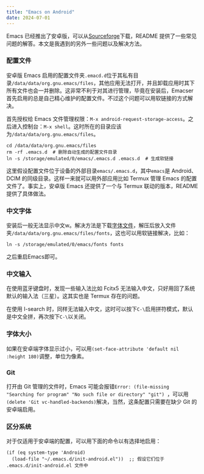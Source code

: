 ```yaml
---
title: "Emacs on Android"
date: 2024-07-01
---
```


Emacs 已经推出了安卓版，可以从[Sourceforge](https://sourceforge.net/projects/android-ports-for-gnu-emacs/files/)下载，README 提供了一些常见问题的解答。本文是我遇到的另外一些问题以及解决方法。

### 配置文件
安卓版 Emacs 启用的配置文件夹`.emacd.d`位于其私有目录`/data/data/org.gnu.emacs/files`，其他应用无法打开，并且卸载应用时其下所有文件也会一并删除。这非常不利于对其进行管理，毕竟在安装后，Emacser 首先启用的总是自己精心维护的配置文件。不过这个问题可以用软链接的方式解决。

首先授权给 Emacs 文件管理权限：`M-x android-request-storage-access`。之后进入控制台：`M-x shell`。这时所在的目录应该为`/data/data/org.gnu.emacs/files`。

``` shell
cd /data/data/org.gnu.emacs/files
rm -rf .emacs.d  # 删除自动生成的配置文件目录
ln -s /storage/emulated/0/emacs/.emacs.d .emacs.d  # 生成软链接
```
这里假设配置文件位于设备的外部目录`emacs/.emacs.d`，其中`emacs`是 Android、DCIM 的同级目录。这样一来就可以用外部应用比如 Termux 管理 Emacs 的配置文件了。事实上，安卓版 Emacs 还提供了一个与 Termux 联动的版本，README 提供了具体做法。

### 中文字体
安装后一般无法显示中文w。解决方法是下载[字体文件](https://github.com/ShmilyHTT/PingFang.git)，解压后放入文件夹`/data/data/org.gnu.emacs/files/fonts`，这也可以用软链接解决，比如：

``` shell
ln -s /storage/emulated/0/emacs/fonts fonts
```
之后重启Emacs即可。
### 中文输入
在使用蓝牙键盘时，发现一些输入法比如 Fcitx5 无法输入中文，只好用回了系统默认的输入法（三星）。这其实也是 Termux 存在的问题。  

在使用 I-search 时，同样无法输入中文，这时可以按下`C-\`启用拼符模式，默认是中文全拼，再次按下`C-\`以关闭。

### 字体大小
如果在安卓端字体显示过小，可以用`(set-face-attribute 'default nil :height 180)`调整，单位为像素。

### Git
打开由 Git 管理的文件时，Emacs 可能会报错`Error: (file-missing "Searching for program" "No such file or directory" "git") `，可以用`(delete 'Git vc-handled-backends)`解决，当然，这条配置只需要在缺少 Git 的安卓端启用。

### 区分系统
对于仅适用于安卓端的配置，可以用下面的命令以有选择地启用：
``` elisp
(if (eq system-type 'Android)
  (load-file "~/.emacs.d/init-android.el"))  ;; 假设它们位于 .emacs.d/init-android.el 文件中
```
